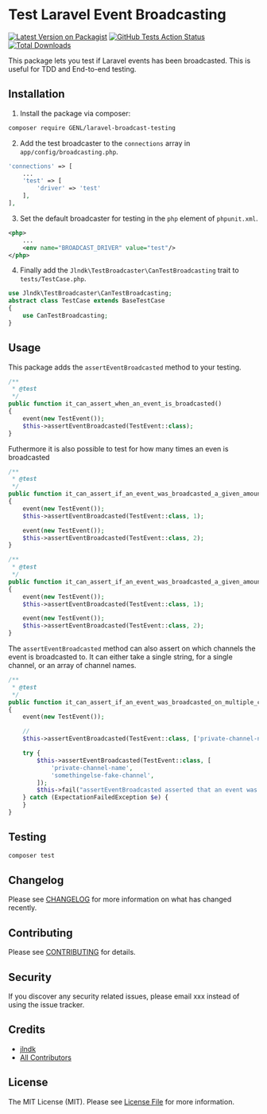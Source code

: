 # Test Laravel Event Broadcasting

[![Latest Version on Packagist](https://img.shields.io/packagist/v/GENL/laravel-broadcast-testing.svg?style=flat-square)](https://packagist.org/packages/GENL/laravel-broadcast-testing)
[![GitHub Tests Action Status](https://img.shields.io/github/workflow/status/GENL/laravel-broadcast-testing/run-tests?label=tests)](https://github.com/GENL/laravel-broadcast-testing/actions?query=workflow%3Arun-tests+branch%3Amaster)
[![Total Downloads](https://img.shields.io/packagist/dt/GENL/laravel-broadcast-testing.svg?style=flat-square)](https://packagist.org/packages/GENL/laravel-broadcast-testing)

This package lets you test if Laravel events has been broadcasted. This is useful for TDD and End-to-end testing.


## Installation

1. Install the package via composer:

```bash
composer require GENL/laravel-broadcast-testing
```

2. Add the test broadcaster to the `connections` array in `app/config/broadcasting.php`.
```php
'connections' => [
    ...
    'test' => [
        'driver' => 'test'
    ],
],

```

3. Set the default broadcaster for testing in the `php` element of `phpunit.xml`.
```xml
<php>
    ...
    <env name="BROADCAST_DRIVER" value="test"/>
</php>
```

4. Finally add the `Jlndk\TestBroadcaster\CanTestBroadcasting` trait to `tests/TestCase.php`.
```php
use Jlndk\TestBroadcaster\CanTestBroadcasting;
abstract class TestCase extends BaseTestCase
{
    use CanTestBroadcasting;
}
```

## Usage
This package adds the `assertEventBroadcasted` method to your testing.
``` php
/**
 * @test
 */
public function it_can_assert_when_an_event_is_broadcasted()
{
    event(new TestEvent());
    $this->assertEventBroadcasted(TestEvent::class);
}
```

Futhermore it is also possible to test for how many times an even is broadcasted
```php
/**
 * @test
 */
public function it_can_assert_if_an_event_was_broadcasted_a_given_amount_of_times()
{
    event(new TestEvent());
    $this->assertEventBroadcasted(TestEvent::class, 1);

    event(new TestEvent());
    $this->assertEventBroadcasted(TestEvent::class, 2);
}
```

```php
/**
 * @test
 */
public function it_can_assert_if_an_event_was_broadcasted_a_given_amount_of_times()
{
    event(new TestEvent());
    $this->assertEventBroadcasted(TestEvent::class, 1);

    event(new TestEvent());
    $this->assertEventBroadcasted(TestEvent::class, 2);
}
```

The `assertEventBroadcasted` method can also assert on which channels the event is broadcasted to.
It can either take a single string, for a single channel, or an array of channel names.
```php
/**
 * @test
 */
public function it_can_assert_if_an_event_was_broadcasted_on_multiple_channels()
{
    event(new TestEvent());

    // 
    $this->assertEventBroadcasted(TestEvent::class, ['private-channel-name', 'private-another-channel-name']);

    try {
        $this->assertEventBroadcasted(TestEvent::class, [
            'private-channel-name',
            'somethingelse-fake-channel',
        ]);
        $this->fail("assertEventBroadcasted asserted that an event was broadcasted on given channels when it wasn't");
    } catch (ExpectationFailedException $e) {
    }
}
```

## Testing

``` bash
composer test
```

## Changelog

Please see [CHANGELOG](CHANGELOG.md) for more information on what has changed recently.

## Contributing

Please see [CONTRIBUTING](CONTRIBUTING.md) for details.

## Security

If you discover any security related issues, please email xxx instead of using the issue tracker.

## Credits

- [jlndk](https://github.com/jlndk)
- [All Contributors](../../contributors)

## License

The MIT License (MIT). Please see [License File](LICENSE.md) for more information.
